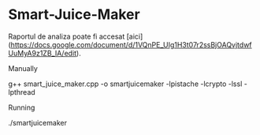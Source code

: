 # Smart-Juice-Maker

Raportul de analiza poate fi accesat [aici] (https://docs.google.com/document/d/1VQnPE_UIg1H3t07r2ssBjOAQvjtdwfUuMyA9z1ZB_IA/edit).

Manually

g++ smart_juice_maker.cpp -o smartjuicemaker  -lpistache -lcrypto -lssl -lpthread

Running

./smartjuicemaker